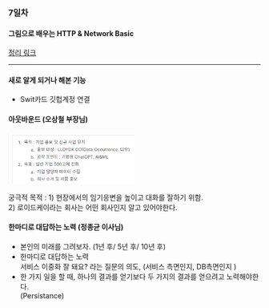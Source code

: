 ### 7일차

#### 그림으로 배우는 HTTP & Network Basic
[정리 링크](https://github.com/JaeKang20/lloydk/blob/main/2%EC%A3%BC%EC%B0%A8/HTTP%26Network/HTTP.md)



--------------

#### 새로 알게 되거나 해본 기능
- Swit카드 깃헙계정 연결

#### 아웃바운드 (오상철 부장님)
 <img src="../img/img_6.png" alt ="Azure" style="max-width:50%;">

궁극적 목적
: 1) 현장에서의 임기응변을 높이고 대화를 잘하기 위함.\
2) 로이드케이라는 회사는 어떤 회사인지 알고 있어야한다.

#### 한마디로 대답하는 노력 (정종균 이사님)

* 본인의 미래를 그려보자. (1년 후/ 5년 후/ 10년 후)
* 한마디로 대답하는 노력\
서비스 이중화 잘 돼요? 라는 질문의 의도, (서비스 측면인지, DB측면인지 )
* 한 가지 일을 할 때, 하나의 결과를 얻기보다 두 가지의 결과를 얻으려고 노력해야한다.\
  (Persistance)